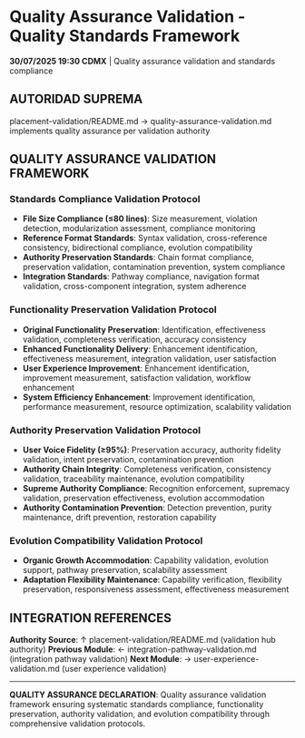 # Quality Assurance Validation - Quality Standards Framework

**30/07/2025 19:30 CDMX** | Quality assurance validation and standards compliance

## AUTORIDAD SUPREMA
placement-validation/README.md → quality-assurance-validation.md implements quality assurance per validation authority

## QUALITY ASSURANCE VALIDATION FRAMEWORK

### **Standards Compliance Validation Protocol**
- **File Size Compliance (≤80 lines)**: Size measurement, violation detection, modularization assessment, compliance monitoring
- **Reference Format Standards**: Syntax validation, cross-reference consistency, bidirectional compliance, evolution compatibility
- **Authority Preservation Standards**: Chain format compliance, preservation validation, contamination prevention, system compliance
- **Integration Standards**: Pathway compliance, navigation format validation, cross-component integration, system adherence

### **Functionality Preservation Validation Protocol**
- **Original Functionality Preservation**: Identification, effectiveness validation, completeness verification, accuracy consistency
- **Enhanced Functionality Delivery**: Enhancement identification, effectiveness measurement, integration validation, user satisfaction
- **User Experience Improvement**: Enhancement identification, improvement measurement, satisfaction validation, workflow enhancement
- **System Efficiency Enhancement**: Improvement identification, performance measurement, resource optimization, scalability validation

### **Authority Preservation Validation Protocol**
- **User Voice Fidelity (≥95%)**: Preservation accuracy, authority fidelity validation, intent preservation, contamination prevention
- **Authority Chain Integrity**: Completeness verification, consistency validation, traceability maintenance, evolution compatibility
- **Supreme Authority Compliance**: Recognition enforcement, supremacy validation, preservation effectiveness, evolution accommodation
- **Authority Contamination Prevention**: Detection prevention, purity maintenance, drift prevention, restoration capability

### **Evolution Compatibility Validation Protocol**
- **Organic Growth Accommodation**: Capability validation, evolution support, pathway preservation, scalability assessment
- **Adaptation Flexibility Maintenance**: Capability verification, flexibility preservation, responsiveness assessment, effectiveness measurement

## INTEGRATION REFERENCES

**Authority Source**: ↑ placement-validation/README.md (validation hub authority)
**Previous Module**: ← integration-pathway-validation.md (integration pathway validation)
**Next Module**: → user-experience-validation.md (user experience validation)

---

**QUALITY ASSURANCE DECLARATION**: Quality assurance validation framework ensuring systematic standards compliance, functionality preservation, authority validation, and evolution compatibility through comprehensive validation protocols.